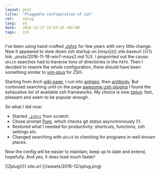 ```yaml
---
layout: post
title:  "Pluggable configuration of zsh"
ref:    zplug
lang:   en
date:   2016-12-27 23:03:35 +02:00
tags:   zsh
---
```


I've been using hand-crafted [.zshrc](https://github.com/sakhnik/dotfiles/blob/master/.zshrc~)
for few years with very little change. Now it appeared to slow down zsh startup
on [msys]({{ site.baseurl }}{% link _posts/2016-11-18-win7-msys2.md %}).
I pinpointed out the cause: `which` searches had to traverse tons of directories
in the `PATH`. Then I decided to rework the whole configuration, there should have
been something similar to [vim-plug](https://github.com/junegunn/vim-plug) for ZSH.

Starting from Arch [wiki page](https://wiki.archlinux.org/index.php/zsh),
I run into [antigen](https://github.com/zsh-users/antigen), then
[antibody](https://github.com/getantibody/antibody). But continued searching
until on the page [awesome-zsh-plugins](https://github.com/unixorn/awesome-zsh-plugins)
I found the exhaustive list of available zsh frameworks. My choice
is now [zplug](https://github.com/zplug/zplug): fast, pleasant and seem
to be popular enough.

So what I did now:

* Started [`.zshrc`](https://github.com/sakhnik/dotfiles/blob/master/.zshrc) from scratch.
* Chose prompt [Pure](https://github.com/sindresorhus/pure), which checks git status asynchronously (!).
* Restored what I needed for productivity: shortcuts, functions, zsh settings etc.
* Changed searching with `which` to checking for programs in well-known places.

Now the config will be easier to maintain, keep up to date and extend, hopefully.
And yes, it does load much faster!

![Zplug]({{ site.url }}/assets/2016-12/zplug.png)
